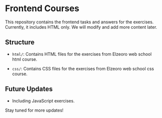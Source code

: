 # Frontend Courses

This repository contains the frontend tasks and answers for the exercises. Currently, it includes HTML only. We will modify and add more content later.

## Structure

- `html/`: Contains HTML files for the exercises from Elzeoro web school html course.

- `css/`: Contains CSS files for the exercises from Elzeoro web school css course.

## Future Updates

- Including JavaScript exercises.

Stay tuned for more updates!



